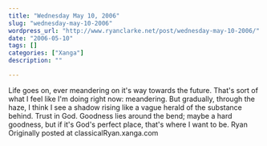 ```yaml
---
title: "Wednesday May 10, 2006"
slug: "wednesday-may-10-2006"
wordpress_url: "http://www.ryanclarke.net/post/wednesday-may-10-2006/"
date: "2006-05-10"
tags: []
categories: ["Xanga"]
description: ""

---
```


Life goes on, ever meandering on it's way towards the future. That's sort of what I feel like I'm doing right now: meandering. But gradually, through the haze, I think I see a shadow rising like a vague herald of the substance behind. Trust in God. Goodness lies around the bend; maybe a hard goodness, but if it's God's perfect place, that's where I want to be.
Ryan
Originally posted at classicalRyan.xanga.com
